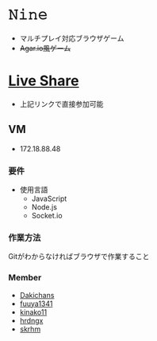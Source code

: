# 𝙽𝚒𝚗𝚎
* マルチプレイ対応ブラウザゲーム
* ~~Agar.io風ゲーム~~

# [Live Share](https://prod.liveshare.vsengsaas.visualstudio.com/join?4DD89BB50827AFB8E61B3BD5CA32FDC10076)
* 上記リンクで直接参加可能

## VM
* 172.18.88.48

### 要件
* 使用言語
  * JavaScript
  * Node.js
  * Socket.io

### 作業方法
Gitがわからなければブラウザで作業すること
   
### Member
* [Dakichans](https://github.com/Dakichans "Dakichans")
* [fuuya1341](https://github.com/fuuya1341 "fuuya1341")
* [kinako11](https://github.com/kinako11 "kinako11")
* [hrdngx](https://github.com/hrdngx "hrdngx")
* [skrhm](https://github.com/skrhm "skrhm")
